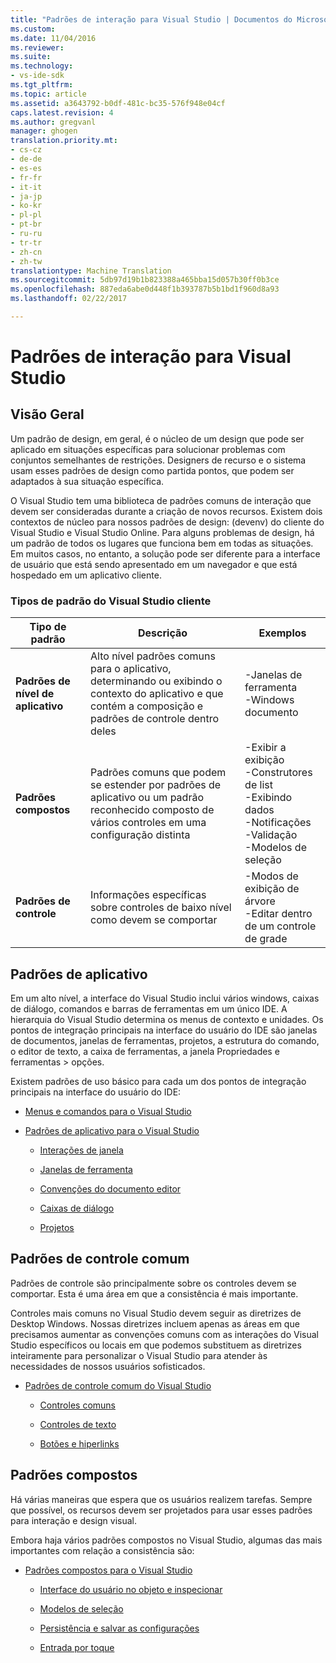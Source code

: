 ```yaml
---
title: "Padrões de interação para Visual Studio | Documentos do Microsoft"
ms.custom: 
ms.date: 11/04/2016
ms.reviewer: 
ms.suite: 
ms.technology:
- vs-ide-sdk
ms.tgt_pltfrm: 
ms.topic: article
ms.assetid: a3643792-b0df-481c-bc35-576f948e04cf
caps.latest.revision: 4
ms.author: gregvanl
manager: ghogen
translation.priority.mt:
- cs-cz
- de-de
- es-es
- fr-fr
- it-it
- ja-jp
- ko-kr
- pl-pl
- pt-br
- ru-ru
- tr-tr
- zh-cn
- zh-tw
translationtype: Machine Translation
ms.sourcegitcommit: 5db97d19b1b823388a465bba15d057b30ff0b3ce
ms.openlocfilehash: 887eda6abe0d448f1b393787b5b1bd1f960d8a93
ms.lasthandoff: 02/22/2017

---
```

# <a name="interaction-patterns-for-visual-studio"></a>Padrões de interação para Visual Studio
## <a name="overview"></a>Visão Geral  
 Um padrão de design, em geral, é o núcleo de um design que pode ser aplicado em situações específicas para solucionar problemas com conjuntos semelhantes de restrições. Designers de recurso e o sistema usam esses padrões de design como partida pontos, que podem ser adaptados à sua situação específica.  
  
 O Visual Studio tem uma biblioteca de padrões comuns de interação que devem ser consideradas durante a criação de novos recursos. Existem dois contextos de núcleo para nossos padrões de design: (devenv) do cliente do Visual Studio e Visual Studio Online. Para alguns problemas de design, há um padrão de todos os lugares que funciona bem em todas as situações. Em muitos casos, no entanto, a solução pode ser diferente para a interface de usuário que está sendo apresentado em um navegador e que está hospedado em um aplicativo cliente.  
  
### <a name="visual-studio-client-pattern-types"></a>Tipos de padrão do Visual Studio cliente  
  
|Tipo de padrão|Descrição|Exemplos|  
|------------------|-----------------|--------------|  
|**Padrões de nível de aplicativo**|Alto nível padrões comuns para o aplicativo, determinando ou exibindo o contexto do aplicativo e que contém a composição e padrões de controle dentro deles|-Janelas de ferramenta<br />-Windows documento|  
|**Padrões compostos**|Padrões comuns que podem se estender por padrões de aplicativo ou um padrão reconhecido composto de vários controles em uma configuração distinta|-Exibir a exibição<br />-Construtores de list<br />-Exibindo dados<br />-Notificações<br />-Validação<br />-Modelos de seleção|  
|**Padrões de controle**|Informações específicas sobre controles de baixo nível como devem se comportar|-Modos de exibição de árvore<br />-Editar dentro de um controle de grade|  
  
## <a name="application-patterns"></a>Padrões de aplicativo  
 Em um alto nível, a interface do Visual Studio inclui vários windows, caixas de diálogo, comandos e barras de ferramentas em um único IDE. A hierarquia do Visual Studio determina os menus de contexto e unidades. Os pontos de integração principais na interface do usuário do IDE são janelas de documentos, janelas de ferramentas, projetos, a estrutura do comando, o editor de texto, a caixa de ferramentas, a janela Propriedades e ferramentas > opções.  
  
 Existem padrões de uso básico para cada um dos pontos de integração principais na interface do usuário do IDE:  
  
-   [Menus e comandos para o Visual Studio](../../extensibility/ux-guidelines/menus-and-commands-for-visual-studio.md)  
  
-   [Padrões de aplicativo para o Visual Studio](../../extensibility/ux-guidelines/application-patterns-for-visual-studio.md)  
  
    -   [Interações de janela](../../extensibility/ux-guidelines/application-patterns-for-visual-studio.md#BKMK_WindowInteractions)  
  
    -   [Janelas de ferramenta](../../extensibility/ux-guidelines/application-patterns-for-visual-studio.md#BKMK_ToolWindows)  
  
    -   [Convenções do documento editor](../../extensibility/ux-guidelines/application-patterns-for-visual-studio.md#BKMK_DocumentEditorConventions)  
  
    -   [Caixas de diálogo](../../extensibility/ux-guidelines/application-patterns-for-visual-studio.md#BKMK_Dialogs)  
  
    -   [Projetos](../../extensibility/ux-guidelines/application-patterns-for-visual-studio.md#BKMK_Projects)  
  
## <a name="common-control-patterns"></a>Padrões de controle comum  
 Padrões de controle são principalmente sobre os controles devem se comportar. Esta é uma área em que a consistência é mais importante.  
  
 Controles mais comuns no Visual Studio devem seguir as diretrizes de Desktop Windows. Nossas diretrizes incluem apenas as áreas em que precisamos aumentar as convenções comuns com as interações do Visual Studio específicos ou locais em que podemos substituem as diretrizes inteiramente para personalizar o Visual Studio para atender às necessidades de nossos usuários sofisticados.  
  
-   [Padrões de controle comum do Visual Studio](../../extensibility/ux-guidelines/common-control-patterns-for-visual-studio.md)  
  
    -   [Controles comuns](../../extensibility/ux-guidelines/common-control-patterns-for-visual-studio.md#BKMK_CommonControls)  
  
    -   [Controles de texto](../../extensibility/ux-guidelines/common-control-patterns-for-visual-studio.md#BKMK_TextControls)  
  
    -   [Botões e hiperlinks](../../extensibility/ux-guidelines/common-control-patterns-for-visual-studio.md#BKMK_ButtonsAndHyperlinks)  
  
## <a name="composite-patterns"></a>Padrões compostos  
 Há várias maneiras que espera que os usuários realizem tarefas. Sempre que possível, os recursos devem ser projetados para usar esses padrões para interação e design visual.  
  
 Embora haja vários padrões compostos no Visual Studio, algumas das mais importantes com relação a consistência são:  
  
-   [Padrões compostos para o Visual Studio](../../extensibility/ux-guidelines/composite-patterns-for-visual-studio.md)  
  
    -   [Interface do usuário no objeto e inspecionar](../../extensibility/ux-guidelines/composite-patterns-for-visual-studio.md#BKMK_OnObjectUI)  
  
    -   [Modelos de seleção](../../extensibility/ux-guidelines/composite-patterns-for-visual-studio.md#BKMK_SelectionModels)  
  
    -   [Persistência e salvar as configurações](../../extensibility/ux-guidelines/composite-patterns-for-visual-studio.md#BKMK_PersistenceAndSavingSettings)  
  
    -   [Entrada por toque](../../extensibility/ux-guidelines/composite-patterns-for-visual-studio.md#BKMK_TouchInput)
